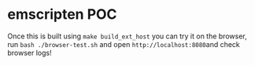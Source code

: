 # emscripten POC


Once this is built using `make build_ext_host` you can try it on the browser, run `bash ./browser-test.sh` and open `http://localhost:8080`and check browser logs!